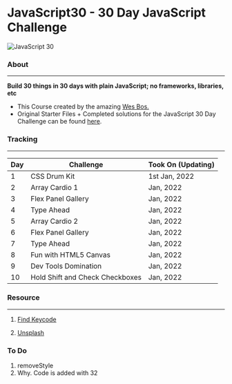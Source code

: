 # JavaScript30 - 30 Day JavaScript Challenge


![JavaScript 30](https://user-images.githubusercontent.com/82393165/147852440-d2d65daf-6ac9-44e6-a9f3-7fc264e93f81.png)

### About

----- 
**Build 30 things in 30 days with plain JavaScript; no frameworks, libraries, etc**

- This Course created by the amazing [Wes Bos.](https://github.com/wesbos)
- Original Starter Files + Completed solutions for the JavaScript 30 Day Challenge can be found [here](https://github.com/wesbos/JavaScript30).

### Tracking
----

| Day | Challenge | Took On (Updating)|
| --- | --- | --- |
| 1 | CSS Drum Kit | 1st Jan, 2022 |
| 2 | Array Cardio 1 |  Jan, 2022 |
| 3 | Flex Panel Gallery | Jan, 2022 |
| 4 | Type Ahead| Jan, 2022 |
| 5 | Array Cardio 2 | Jan, 2022 |
| 6 | Flex Panel Gallery | Jan, 2022 |
| 7 | Type Ahead | Jan, 2022 |
| 8 | Fun with HTML5 Canvas | Jan, 2022 |
| 9 | Dev Tools Domination | Jan, 2022 |
| 10 | Hold Shift and Check Checkboxes | Jan, 2022 |

### Resource
-----

1. [Find Keycode](http://keycode.info/)

2. [Unsplash](https://unsplash.com/)



### To Do 

1. removeStyle 
2. Why. Code is added with 32
